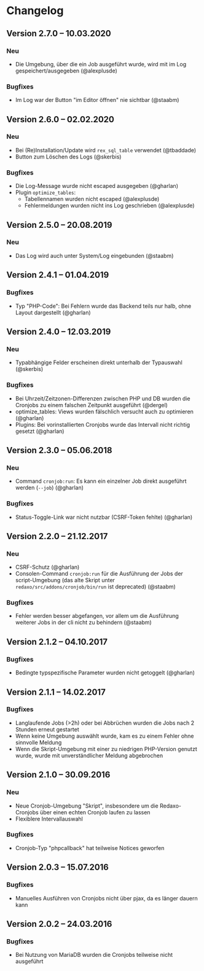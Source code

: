 Changelog
=========

Version 2.7.0 – 10.03.2020
--------------------------

### Neu

* Die Umgebung, über die ein Job ausgeführt wurde, wird mit im Log gespeichert/ausgegeben (@alexplusde)

### Bugfixes

* Im Log war der Button "im Editor öffnen" nie sichtbar (@staabm)


Version 2.6.0 – 02.02.2020
--------------------------

### Neu

* Bei (Re)Installation/Update wird `rex_sql_table` verwendet (@tbaddade)
* Button zum Löschen des Logs (@skerbis)

### Bugfixes

* Die Log-Message wurde nicht escaped ausgegeben (@gharlan)
* Plugin `optimize_tables`:
    - Tabellennamen wurden nicht escaped (@alexplusde)
    - Fehlermeldungen wurden nicht ins Log geschrieben (@alexplusde)


Version 2.5.0 – 20.08.2019
--------------------------

### Neu

* Das Log wird auch unter System/Log eingebunden (@staabm)


Version 2.4.1 – 01.04.2019
--------------------------

### Bugfixes

* Typ "PHP-Code": Bei Fehlern wurde das Backend teils nur halb, ohne Layout dargestellt (@gharlan)


Version 2.4.0 – 12.03.2019
--------------------------

### Neu

* Typabhängige Felder erscheinen direkt unterhalb der Typauswahl (@skerbis)

### Bugfixes

* Bei Uhrzeit/Zeitzonen-Differenzen zwischen PHP und DB wurden die Cronjobs zu einem falschen Zeitpunkt ausgeführt (@dergel)
* optimize_tables: Views wurden fälschlich versucht auch zu optimieren (@gharlan)
* Plugins: Bei vorinstallierten Cronjobs wurde das Intervall nicht richtig gesetzt (@gharlan)


Version 2.3.0 – 05.06.2018
--------------------------

### Neu

* Command `cronjob:run`: Es kann ein einzelner Job direkt ausgeführt werden (`--job`) (@gharlan)

### Bugfixes

* Status-Toggle-Link war nicht nutzbar (CSRF-Token fehlte) (@gharlan)


Version 2.2.0 – 21.12.2017
--------------------------

### Neu

* CSRF-Schutz (@gharlan)
* Consolen-Command `cronjob:run` für die Ausführung der Jobs der script-Umgebung (das alte Skript unter `redaxo/src/addons/cronjob/bin/run` ist deprecated) (@staabm)

### Bugfixes

* Fehler werden besser abgefangen, vor allem um die Ausführung weiterer Jobs in der cli nicht zu behindern (@staabm)


Version 2.1.2 – 04.10.2017
--------------------------

### Bugfixes

* Bedingte typspezifische Parameter wurden nicht getoggelt (@gharlan)


Version 2.1.1 – 14.02.2017
--------------------------

### Bugfixes

* Langlaufende Jobs (>2h) oder bei Abbrüchen wurden die Jobs nach 2 Stunden erneut gestartet
* Wenn keine Umgebung auswählt wurde, kam es zu einem Fehler ohne sinnvolle Meldung
* Wenn die Skript-Umgebung mit einer zu niedrigen PHP-Version genutzt wurde, wurde mit unverständlicher Meldung abgebrochen


Version 2.1.0 – 30.09.2016
--------------------------

### Neu

* Neue Cronjob-Umgebung "Skript", insbesondere um die Redaxo-Cronjobs über
  einen echten Cronjob laufen zu lassen
* Flexiblere Intervallauswahl

### Bugfixes

* Cronjob-Typ "phpcallback" hat teilweise Notices geworfen


Version 2.0.3 – 15.07.2016
--------------------------

### Bugfixes

* Manuelles Ausführen von Cronjobs nicht über pjax, da es länger dauern kann


Version 2.0.2 – 24.03.2016
--------------------------

### Bugfixes

* Bei Nutzung von MariaDB wurden die Cronjobs teilweise nicht ausgeführt

